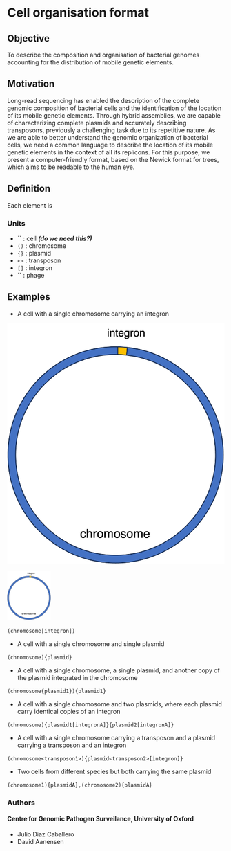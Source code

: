 # Cell organisation format

## Objective
To describe the composition and organisation of bacterial genomes accounting for the distribution of mobile genetic elements.

## Motivation
Long-read sequencing has enabled the description of the complete genomic composition of bacterial cells and the identification of the location of its mobile genetic elements. Through hybrid assemblies, we are capable of characterizing complete plasmids and accurately describing transposons, previously a challenging task due to its repetitive nature. As we are able to better understand the genomic organization of bacterial cells, we need a common language to describe the location of its mobile genetic elements in the context of all its replicons. For this purpose, we present a computer-friendly format, based on the Newick format for trees, which aims to be readable to the human eye.

## Definition
Each element is 

### Units

* `` : cell ***(do we need this?)***
* `()` : chromosome
* `{}` : plasmid
* `<>` : transposon
* `[]` : integron
* `` : phage

## Examples

* A cell with a single chromosome carrying an integron

![](img/sample-1.png)

<img src="img/sample-1.png" alt="drawing" width="20%"/>

```
(chromosome[integron])
```

* A cell with a single chromosome and single plasmid

```
(chromosome){plasmid}
```

* A cell with a single chromosome, a single plasmid, and another copy of the plasmid integrated in the chromosome

```
(chromosome{plasmid1}){plasmid1}
```

* A cell with a single chromosome and two plasmids, where each plasmid carry identical copies of an integron

```
(chromosome){plasmid1[integronA]}{plasmid2[integronA]}
```

* A cell with a single chromosome carrying a transposon and a plasmid carrying a transposon and an integron

```
(chromosome<transposon1>){plasmid<transposon2>[integron]}
```

* Two cells from different species but both carrying the same plasmid

```
(chromosome1){plasmidA},(chromosome2){plasmidA}
```

### Authors

#### Centre for Genomic Pathogen Surveilance, University of Oxford
* Julio Diaz Caballero
* David Aanensen
